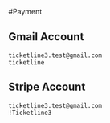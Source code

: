 #Payment

## Gmail Account

    ticketline3.test@gmail.com
    ticketline
    
## Stripe Account
    
    ticketline3.test@gmail.com
    !Ticketline3